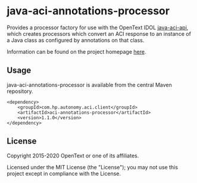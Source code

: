 # java-aci-annotations-processor

Provides a processor factory for use with the OpenText IDOL [java-aci-api](http://opentext-idol.github.io/java-aci-api-ng), which 
creates processors which convert an ACI response to an instance of a Java class as configured by annotations on that class.

Information can be found on the project homepage [here](http://opentext-idol.github.io/java-aci-annotations-processor).

## Usage
java-aci-annotations-processor is available from the central Maven repository.

    <dependency>
        <groupId>com.hp.autonomy.aci.client</groupId>
        <artifactId>aci-annotations-processor</artifactId>
        <version>1.1.0</version>
    </dependency>

## License

Copyright 2015-2020 OpenText or one of its affiliates.

Licensed under the MIT License (the "License"); you may not use this project except in compliance with the License.
